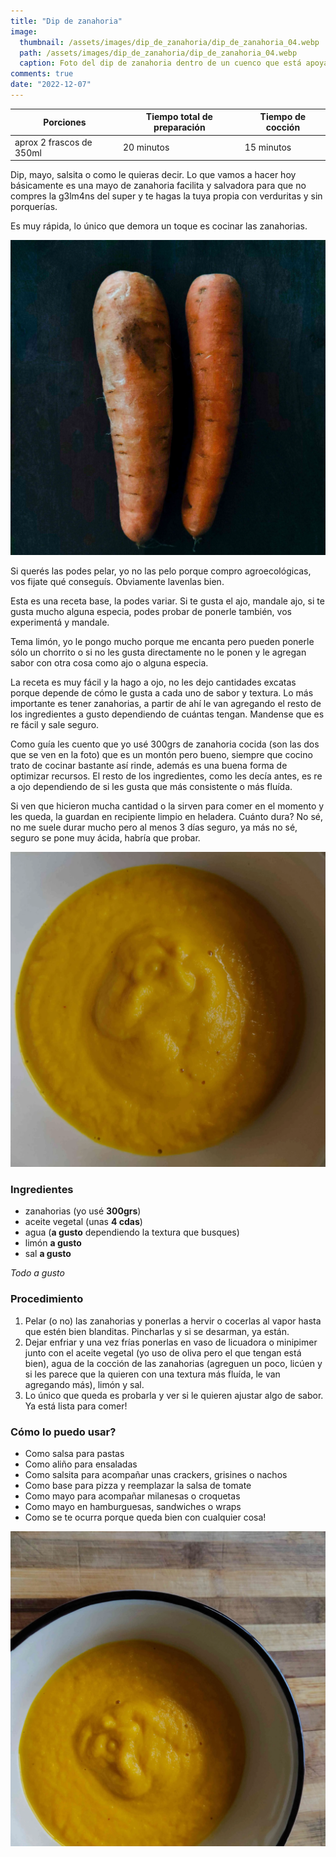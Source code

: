 ```yaml
---
title: "Dip de zanahoria"
image: 
  thumbnail: /assets/images/dip_de_zanahoria/dip_de_zanahoria_04.webp
  path: /assets/images/dip_de_zanahoria/dip_de_zanahoria_04.webp
  caption: Foto del dip de zanahoria dentro de un cuenco que está apoyado sobre una tabla de madera rayda con dos tonos de color. El cuenco se ve sólo un poco, se encuentra en la esquina inferior derecha
comments: true
date: "2022-12-07"
---
```


| Porciones                | Tiempo total de preparación | Tiempo de cocción |
|--------------------------|-----------------------------|-------------------|
| aprox 2 frascos de 350ml | 20 minutos                  | 15 minutos        |

Dip, mayo, salsita o como le quieras decir. Lo que vamos a hacer hoy básicamente es una mayo de zanahoria facilita y salvadora para que no compres la g3lm4ns del super y te hagas la tuya propia con verduritas y sin porquerías.

Es muy rápida, lo único que demora un toque es cocinar las zanahorias.

!["Foto de dos zanahoria dispuestas sobre una base de madera oscura"](/assets/images/dip_de_zanahoria/dip_de_zanahoria_03.webp)

Si querés las podes pelar, yo no las pelo porque compro agroecológicas, vos fijate qué conseguís. Obviamente lavenlas bien.

Esta es una receta base, la podes variar. Si te gusta el ajo, mandale ajo, si te gusta mucho alguna especia, podes probar de ponerle también, vos experimentá y mandale.

Tema limón, yo le pongo mucho porque me encanta pero pueden ponerle sólo un chorrito o si no les gusta directamente no le ponen y le agregan sabor con otra cosa como ajo o alguna especia.

La receta es muy fácil y la hago a ojo, no les dejo cantidades excatas porque depende de cómo le gusta a cada uno de sabor y textura. Lo más importante es tener zanahorias, a partir de ahí le van agregando el resto de los ingredientes a gusto dependiendo de cuántas tengan. Mandense que es re fácil y sale seguro.

Como guía les cuento que yo usé 300grs de zanahoria cocida (son las dos que se ven en la foto) que es un montón pero bueno, siempre que cocino trato de cocinar bastante así rinde, además es una buena forma de optimizar recursos. El resto de los ingredientes, como les decía antes, es re a ojo dependiendo de si les gusta que más consistente o más fluída.

Si ven que hicieron mucha cantidad o la sirven para comer en el momento y les queda, la guardan en recipiente limpio en heladera. Cuánto dura? No sé, no me suele durar mucho pero al menos 3 días seguro, ya más no sé, seguro se pone muy ácida, habría que probar.

!["Foto del dip de zanahoria en zoom dentro del cuenco"](/assets/images/dip_de_zanahoria/dip_de_zanahoria_05.webp)

### Ingredientes

- zanahorias (yo usé **300grs**)
- aceite vegetal (unas **4 cdas**)
- agua (**a gusto** dependiendo la textura que busques)
- limón **a gusto**
- sal **a gusto**

*Todo a gusto*

### Procedimiento

1. Pelar (o no) las zanahorias y ponerlas a hervir o cocerlas al vapor hasta que estén bien blanditas. Pincharlas y si se desarman, ya están.
2. Dejar enfriar y una vez frías ponerlas en vaso de licuadora o minipimer junto con el aceite vegetal (yo uso de oliva pero el que tengan está bien), agua de la cocción de las zanahorias (agreguen un poco, licúen y si les parece que la quieren con una textura más fluída, le van agregando más), limón y sal.
3. Lo único que queda es probarla y ver si le quieren ajustar algo de sabor. Ya está lista para comer!

### Cómo lo puedo usar?

- Como salsa para pastas
- Como aliño para ensaladas
- Como salsita para acompañar unas crackers, grisines o nachos
- Como base para pizza y reemplazar la salsa de tomate
- Como mayo para acompañar milanesas o croquetas
- Como mayo en hamburguesas, sandwiches o wraps
- Como se te ocurra porque queda bien con cualquier cosa!

!["Foto del dip de zanahoria dentro de un cuenco que está apoyado sobre una tabla de madera rayda con dos tonos de color. El cuenco se ve sólo un poco, se encuentra en la esquina inferior derecha"](/assets/images/dip_de_zanahoria/dip_de_zanahoria_04.webp)